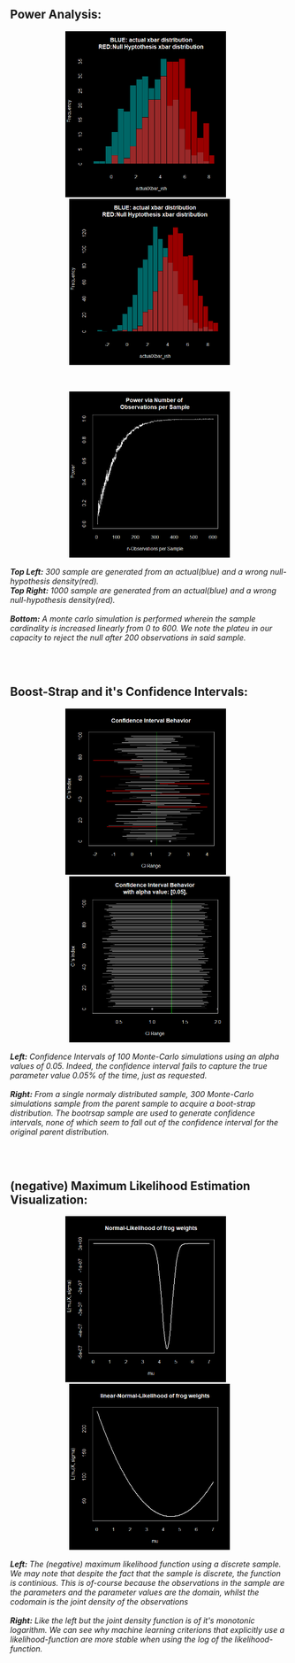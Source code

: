 ## Power Analysis:
<p align="center">
  <kbd>
  <img src="https://github.com/SB-27182/R_Statistical_Intuitions/blob/master/PowerAnalysis/imgs/rejectionPower_300Samples.png" width=291 height=300/>
  </kbd>
  &nbsp
    <kbd>
  <img src="https://github.com/SB-27182/R_Statistical_Intuitions/blob/master/PowerAnalysis/imgs/rejectionPower_1000Samples.png" width=291 height=300/>
  </kbd>
  </p>
  &nbsp
  <p align="center">
  <kbd>
  <img src="https://github.com/SB-27182/R_Statistical_Intuitions/blob/master/PowerAnalysis/imgs/PowerAnalysis_1.png" width=291 height=300/>
  </kbd>
  </p>
  
***Top Left:*** *300 sample are generated from an actual(blue) and a wrong null-hypothesis density(red).* <br> ***Top Right:*** *1000 sample are generated from an actual(blue) and a wrong null-hypothesis density(red).* <br><br> ***Bottom:*** *A monte carlo simulation is performed wherein the sample cardinality is increased linearly from 0 to 600. We note the plateu in our capacity to reject the null after 200 observations in said sample.*


<br>
<br>


## Boost-Strap and it's Confidence Intervals:
<p align="center">
  <kbd>
  <img src="https://github.com/SB-27182/R_Statistical_Intuitions/blob/master/CIs_Normal_vs_bootStrap/imgs/NormalConfidenceIntervals_alphaOf005.png" width=291 height=300/>
  </kbd>
  &nbsp
    <kbd>
  <img src="https://github.com/SB-27182/R_Statistical_Intuitions/blob/master/CIs_Normal_vs_bootStrap/imgs/BoostStrapCIs_alpha005.png" width=291 height=300/>
  </kbd>
  </p>
  
***Left:*** *Confidence Intervals of 100 Monte-Carlo simulations using an alpha values of 0.05. Indeed, the confidence interval fails to capture the true parameter value 0.05% of the time, just as requested.* <br><br> ***Right:*** *From a single normaly distributed sample, 300 Monte-Carlo simulations sample from the parent sample to acquire a boot-strap distribution. The bootrsap sample are used to generate confidence intervals, none of which seem to fall out of the confidence interval for the original parent distribution.*

<br>
<br>

## (negative) Maximum Likelihood Estimation Visualization:
<p align="center">
  <kbd>
  <img src="https://github.com/SB-27182/R_Statistical_Intuitions/blob/master/MLE_visualization_logVsExp/imgs/normLikelihoodExp.png" width=291 height=300/>
  </kbd>
  &nbsp
    <kbd>
  <img src="https://github.com/SB-27182/R_Statistical_Intuitions/blob/master/MLE_visualization_logVsExp/imgs/log_linear_weights.png" width=291 height=300/>
  </kbd>
  </p>
  
***Left:*** *The (negative) maximum likelihood function using a discrete sample. We may note that despite the fact that the sample is discrete, the function is continious. This is of-course because the observations in the sample are the parameters and the parameter values are the domain, whilst the codomain is the joint density of the observations* <br><br> ***Right:*** *Like the left but the joint density function is of it's monotonic logarithm. We can see why machine learning criterions that explicitly use a likelihood-function are more stable when using the log of the likelihood-function.*


